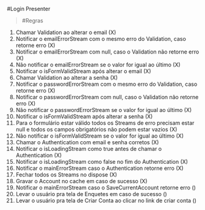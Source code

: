 #Login Presenter

>#Regras
1. Chamar Validation ao alterar o email (X)
2. Notificar o emailErrorStream com o mesmo erro do Validation, caso retorne erro (X)
3. Notificar o emailErrorStream com null, caso o Validation não retorne erro (X)
4. Não notificar o emailErrorStream se o valor for igual ao último (X)
5. Notificar o isFormValidStream após alterar o email (X)
6. Chamar Validation ao alterar a senha (X)
7. Notificar o passwordErrorStream com o mesmo erro do Validation, caso retorne erro (X)
8. Notificar o passwordErrorStream com null, caso o Validation não retorne erro (X)
9. Não notificar o passwordErrorStream se o valor for igual ao último (X)
10. Notificar o isFormValidStream após alterar a senha (X)
11. Para o formulário estar válido todos os Streams de erro precisam estar null e todos os campos obrigatórios não podem estar vazios (X)
12. Não notificar o isFormValidStream se o valor for igual ao último (X)
13. Chamar o Authentication com email e senha corretos (X)
14. Notificar o isLoadingStream como true antes de chamar o Authentication (X)
15. Notificar o isLoadingStream como false no fim do Authentication (X)
16. Notificar o mainErrorStream caso o Authentication retorne erro (X)
17. Fechar todos os Streams no dispose (X)
18. Gravar o Account no cache em caso de sucesso (X)
19. Notificar o mainErrorStream caso o SaveCurrentAccount retorne erro ()
20. Levar o usuário pra tela de Enquetes em caso de sucesso ()
21. Levar o usuário pra tela de Criar Conta ao clicar no link de criar conta ()